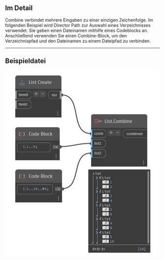 ## Im Detail
Combine verbindet mehrere Eingaben zu einer einzigen Zeichenfolge. Im folgenden Beispiel wird Director Path zur Auswahl eines Verzeichnisses verwendet. Sie geben einen Dateinamen mithilfe eines Codeblocks an. Anschließend verwenden Sie einen Combine-Block, um den Verzeichnispfad und den Dateinamen zu einem Dateipfad zu verbinden.
___
## Beispieldatei

![Combine](./CoreNodeModels.HigherOrder.Combine_img.jpg)

